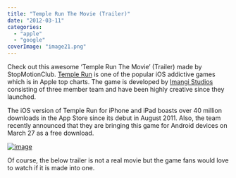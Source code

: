 ```yaml
---
title: "Temple Run The Movie (Trailer)"
date: "2012-03-11"
categories: 
  - "apple"
  - "google"
coverImage: "image21.png"
---
```


Check out this awesome ‘Temple Run The Movie’ (Trailer) made by StopMotionClub. [Temple Run](http://itunes.apple.com/us/app/temple-run/id420009108?mt=8&v0=WWW-NAUS-ITSTOP100&ign-mpt=uo%3D2) is one of the popular iOS addictive games which is in Apple top charts. The game is developed by [Imangi Studios](http://imangistudios.com/about.html) consisting of three member team and have been highly creative since they launched.

The iOS version of Temple Run for iPhone and iPad boasts over 40 million downloads in the App Store since its debut in August 2011. Also, the team recently announced that they are bringing this game for Android devices on March 27 as a free download.

[![image](http://lh3.ggpht.com/-91FnJOom_JE/T1wQvkHIw7I/AAAAAAAAIfI/4ejZqAAyPRE/image_thumb.png?imgmax=800 "image")](http://lh6.ggpht.com/-X_uQLjDVNqY/T1wQukCL8JI/AAAAAAAAIfA/AMvi3ke7tQM/s1600-h/image%25255B2%25255D.png)

Of course, the below trailer is not a real movie but the game fans would love to watch if it is made into one.
